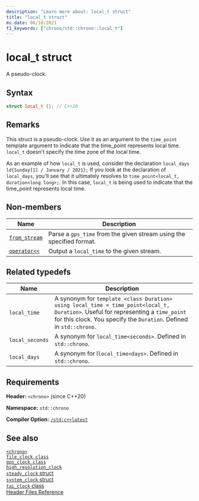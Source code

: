```yaml
---
description: "Learn more about: local_t struct"
title: "local_t struct"
ms.date: 08/18/2021
f1_keywords: ["chrono/std::chrono::local_t"]
---
```


# local_t struct

A pseudo-clock.

## Syntax

```cpp
struct local_t {}; // C++20
```

## Remarks

This struct is a pseudo-clock. Use it as an argument to the `time_point` template argument to indicate that the time_point represents local time. `local_t` doesn't specify the time zone of the local time.

As an example of how `local_t` is used, consider the declaration `local_days ld{Sunday[1] / January / 2021};` If you look at the declaration of `local_days`, you'll see that it ultimately resolves to `time_point<local_t, duration<long long>;`.  In this case, `local_t` is being used to indicate that the time_point represents local time.

## Non-members

| Name | Description |
|--|--|
| [`from_stream`](chrono-functions.md#std-chrono-from-stream) | Parse a `gps_time` from the given stream using the specified format. |
| [`operator<<`](chrono-operators.md#op_left_shift) | Output a `local_time` to the given stream. |

## Related typedefs

|Name|Description|
|----------|-----------------|
|`local_time`|A synonym for `template <class Duration> using local_time = time_point<local_t, Duration>`. Useful for representing a `time_point` for this clock. You specify the `Duration`. Defined in `std::chrono`.|
|`local_seconds`|A synonym for `local_time<seconds>`. Defined in `std::chrono`.|
|`local_days`|A synonym for l`local_time<days>`. Defined in `std::chrono`.|

## Requirements

**Header:** `<chrono>` (since C++20)

**Namespace:** `std::chrono`

**Compiler Option:** [`/std:c++latest`](../build/reference/std-specify-language-standard-version.md)

## See also

[`<chrono>`](chrono.md)\
[`file_clock class`](file-clock-class.md)\
[`gps_clock class`](gps-clock-class.md)\
[`high_resolution_clock`](high-resolution-clock-struct.md)\
[`steady_clock` struct](steady-clock-struct.md)\
[`system_clock` struct](system-clock-structure.md)\
[`tai_clock` class](tai-clock-class.md)\
[Header Files Reference](cpp-standard-library-header-files.md)
